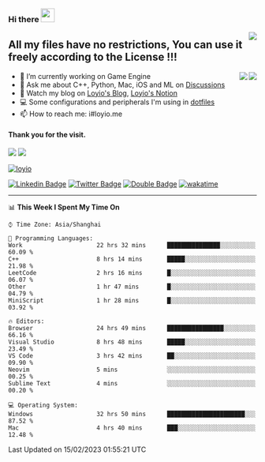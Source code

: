 <h3 align="left">Hi there <img src="https://media.giphy.com/media/hvRJCLFzcasrR4ia7z/giphy.gif" width="28"></h3>
<a align="right" href="https://github.com/loyio/loyio/blob/master/STAR/README.md"><img align="right" src="https://img.shields.io/badge/LOYIO-STAR-green" /></a>

## All my files have no restrictions, You can use it freely according to the License !!!

<a href="https://github.com/loyio#gh-light-mode-only">
     <img align="right"  src="https://loy-readme.vercel.app/api/top-langs/?username=loyio&langs_count=6&hide=css,html,jupyter%20notebook" />
</a>

<a href="https://github.com/loyio#gh-dark-mode-only">
  <img align="right"  src="https://loy-readme.vercel.app/api/top-langs/?username=loyio&langs_count=6&theme=slateorange&hide=css,html,jupyter%20notebook" />
</a>



- 🔭 I’m currently working on Game Engine
- 💬 Ask me about C++, Python, Mac, iOS and ML on [Discussions](https://github.com/loyio/blog/discussions)
- 📔 Watch my blog on [Loyio's Blog](https://loyio.me), [Loyio's Notion](https://loyio.notion.site/loyio/Loyio-s-Dashboard-2f56bd29222a445ea9d9e8802a1ac83b)
- 💻 Some configurations and peripherals I'm using in [dotfiles](https://github.com/loyio/dotfiles)
- 📫 How to reach me: i#loyio.me


#### Thank you for the visit.
<img src="http://profile-counter.glitch.me/loyio/count.svg" />

<img src="https://loy-readme.vercel.app/api?username=loyio&show_icons=true&hide=stars&include_all_commits=true&hide_title=true&theme=slateorange" />

     

[![loyio](https://github-profile-trophy.vercel.app/?username=loyio&theme=onedark&column=4)](https://github.com/loyio)

[![Linkedin Badge](https://img.shields.io/badge/-@loyio-0077b5?style=flat-square&logo=Linkedin&logoColor=white&labelColor=0077b5&link=https://www.linkedin.com/in/loyio-hex-363172158/)](https://www.linkedin.com/in/loyio-hex-363172158/)
[![Twitter Badge](https://img.shields.io/badge/-@loyiome-1ca0f1?style=flat-square&labelColor=1ca0f1&logo=twitter&logoColor=white&link=https://twitter.com/loyiome)](https://twitter.com/loyiome)
[![Double Badge](https://img.shields.io/badge/@loyio-007722?style=flat&logo=Douban&logoColor=white)](https://www.douban.com/people/susmote)
[![wakatime](https://wakatime.com/badge/user/c0ddc104-5a20-41d1-ab9a-c4d9ea20a4d9.svg)](https://wakatime.com/@c0ddc104-5a20-41d1-ab9a-c4d9ea20a4d9)

-------
<!--START_SECTION:waka-->
📊 **This Week I Spent My Time On** 

```text
⌚︎ Time Zone: Asia/Shanghai

💬 Programming Languages: 
Work                     22 hrs 32 mins      ███████████████░░░░░░░░░░   60.09 % 
C++                      8 hrs 14 mins       █████░░░░░░░░░░░░░░░░░░░░   21.98 % 
LeetCode                 2 hrs 16 mins       █░░░░░░░░░░░░░░░░░░░░░░░░   06.07 % 
Other                    1 hr 47 mins        █░░░░░░░░░░░░░░░░░░░░░░░░   04.79 % 
MiniScript               1 hr 28 mins        █░░░░░░░░░░░░░░░░░░░░░░░░   03.92 % 

🔥 Editors: 
Browser                  24 hrs 49 mins      ████████████████░░░░░░░░░   66.16 % 
Visual Studio            8 hrs 48 mins       █████░░░░░░░░░░░░░░░░░░░░   23.49 % 
VS Code                  3 hrs 42 mins       ██░░░░░░░░░░░░░░░░░░░░░░░   09.90 % 
Neovim                   5 mins              ░░░░░░░░░░░░░░░░░░░░░░░░░   00.25 % 
Sublime Text             4 mins              ░░░░░░░░░░░░░░░░░░░░░░░░░   00.20 % 

💻 Operating System: 
Windows                  32 hrs 50 mins      ██████████████████████░░░   87.52 % 
Mac                      4 hrs 40 mins       ███░░░░░░░░░░░░░░░░░░░░░░   12.48 % 

```


 Last Updated on 15/02/2023 01:55:21 UTC
<!--END_SECTION:waka-->
